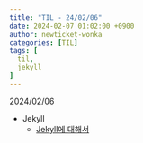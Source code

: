 ```yaml
---
title: "TIL - 24/02/06"
date: 2024-02-07 01:02:00 +0900
author: newticket-wonka
categories: [TIL]
tags: [
  til,
  jekyll
]
---
```


2024/02/06

* Jekyll
  * [Jekyll에 대해서](https://newticket-wonka.github.io/posts/about-jekyll/)
